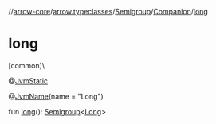 //[arrow-core](../../../../index.md)/[arrow.typeclasses](../../index.md)/[Semigroup](../index.md)/[Companion](index.md)/[long](long.md)

# long

[common]\

@[JvmStatic](https://kotlinlang.org/api/latest/jvm/stdlib/kotlin.jvm/-jvm-static/index.html)

@[JvmName](https://kotlinlang.org/api/latest/jvm/stdlib/kotlin.jvm/-jvm-name/index.html)(name = "Long")

fun [long](long.md)(): [Semigroup](../index.md)&lt;[Long](https://kotlinlang.org/api/latest/jvm/stdlib/kotlin/-long/index.html)&gt;
